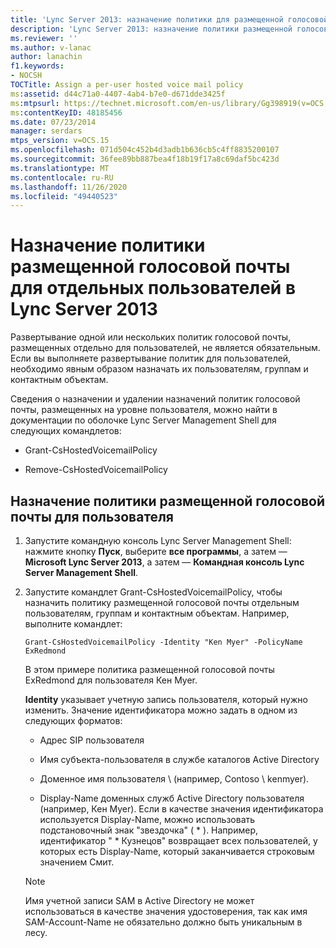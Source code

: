 ```yaml
---
title: 'Lync Server 2013: назначение политики для размещенной голосовой почты для отдельных пользователей'
description: 'Lync Server 2013: назначение политики размещенной голосовой почты для отдельных пользователей.'
ms.reviewer: ''
ms.author: v-lanac
author: lanachin
f1.keywords:
- NOCSH
TOCTitle: Assign a per-user hosted voice mail policy
ms:assetid: d44c71a0-4407-4ab4-b7e0-d671dde3425f
ms:mtpsurl: https://technet.microsoft.com/en-us/library/Gg398919(v=OCS.15)
ms:contentKeyID: 48185456
ms.date: 07/23/2014
manager: serdars
mtps_version: v=OCS.15
ms.openlocfilehash: 071d504c452b4d3adb1b636cb5c4ff8835200107
ms.sourcegitcommit: 36fee89bb887bea4f18b19f17a8c69daf5bc423d
ms.translationtype: MT
ms.contentlocale: ru-RU
ms.lasthandoff: 11/26/2020
ms.locfileid: "49440523"
---
```

# <a name="assign-a-per-user-hosted-voice-mail-policy-in-lync-server-2013"></a>Назначение политики размещенной голосовой почты для отдельных пользователей в Lync Server 2013

 


Развертывание одной или нескольких политик голосовой почты, размещенных отдельно для пользователей, не является обязательным. Если вы выполняете развертывание политик для пользователей, необходимо явным образом назначать их пользователям, группам и контактным объектам.

Сведения о назначении и удалении назначений политик голосовой почты, размещенных на уровне пользователя, можно найти в документации по оболочке Lync Server Management Shell для следующих командлетов:

  - Grant-CsHostedVoicemailPolicy

  - Remove-CsHostedVoicemailPolicy

## <a name="to-assign-a-per-user-hosted-voice-mail-policy"></a>Назначение политики размещенной голосовой почты для пользователя

1.  Запустите командную консоль Lync Server Management Shell: нажмите кнопку **Пуск**, выберите **все программы**, а затем — **Microsoft Lync Server 2013**, а затем — **Командная консоль Lync Server Management Shell**.

2.  Запустите командлет Grant-CsHostedVoicemailPolicy, чтобы назначить политику размещенной голосовой почты отдельным пользователям, группам и контактным объектам. Например, выполните командлет:
    
        Grant-CsHostedVoicemailPolicy -Identity "Ken Myer" -PolicyName ExRedmond
    
    В этом примере политика размещенной голосовой почты ExRedmond для пользователя Кен Myer.
    
    **Identity** указывает учетную запись пользователя, который нужно изменить. Значение идентификатора можно задать в одном из следующих форматов:
    
      - Адрес SIP пользователя
    
      - Имя субъекта-пользователя в службе каталогов Active Directory
    
      - Доменное имя пользователя \\ (например, Contoso \\ kenmyer).
    
      - Display-Name доменных служб Active Directory пользователя (например, Кен Myer). Если в качестве значения идентификатора используется Display-Name, можно использовать подстановочный знак "звездочка" ( \* ). Например, идентификатор " \* Кузнецов" возвращает всех пользователей, у которых есть Display-Name, который заканчивается строковым значением Смит.
    

    > [!NOTE]  
    > Имя учетной записи SAM в Active Directory не может использоваться в качестве значения удостоверения, так как имя SAM-Account-Name не обязательно должно быть уникальным в лесу.


